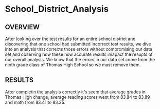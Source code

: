 # School_District_Analysis

## OVERVIEW

After looking over the test results for an entire school district and discovering that one school had submitted incorrect test results, we dive into an analysis that corrects those errors without compromising our data set and observing how these now accurate results imapact the resupts of our overall analysis. We know that the errors in our data set come from the ninth grade class of Thomas High School so we must remove them.

## RESULTS

After completin the analysis correctly it's seem that average grades in Thomas High change, average reading scores went from 83.84 to 83.89 and math from 83.41 to 83.35.


